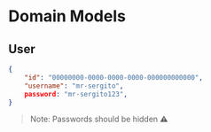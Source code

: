 ﻿# Domain Models

## User

```json
{
	"id": "00000000-0000-0000-0000-000000000000",
	"username": "mr-sergito",
	password: "mr-sergito123",
}
```

> Note: Passwords should be hidden ⚠️